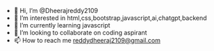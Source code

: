 - 👋 Hi, I’m @Dheerajreddy2109
- 👀 I’m interested in html,css,bootstrap,javascript,ai,chatgpt,backend
- 🌱 I’m currently learning javascript
- 💞️ I’m looking to collaborate on coding aspirant
- 📫 How to reach me reddydheeraj2109@gmail.com

<!---
Dheerajreddy2109/Dheerajreddy2109 is a ✨ special ✨ repository because its `README.md` (this file) appears on your GitHub profile.
You can click the Preview link to take a look at your changes.
--->
